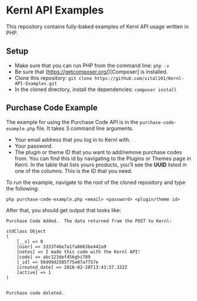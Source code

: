 # Kernl API Examples

This repository contains fully-baked examples of Kernl API usage written in PHP.

## Setup

- Make sure that you can run PHP from the command line: `php -v`
- Be sure that (https://getcomposer.org/)[Composer] is installed.
- Clone this repository: `git clone https://github.com/vital101/Kernl-API-Examples.git`
- In the cloned directory, install the dependencies: `composer install`

## Purchase Code Example

The example for using the Purchase Code API is in the `purchase-code-example.php` file.  It takes 3 command line arguments.

- Your email address that you log in to Kernl with.
- Your password.
- The plugin or theme ID that you want to add/remove purchase codes from.  You can find this id by navigating to the Plugins or Themes page in Kernl.  In the table that lists yours products, you'll see the **UUID** listed in one of the columns.  This is the ID that you need.

To run the example, navigate to the root of the cloned repository and type the following:

`php purchase-code-example.php <email> <password> <plugin/theme id>`

After that, you should get output that looks like:

    Purchase Code Added.  The data returned from the POST to Kernl:

    stdClass Object
    (
        [__v] => 0
        [user] => 3333746e7a1fa8663be442a9
        [notes] => I made this code with the Kernl API!
        [code] => abc123def456ghi789
        [_id] => 56d99d2505f75e07a7757e
        [created_date] => 2016-02-28T13:43:57.332Z
        [active] => 1
    )


    Purchase code deleted.

